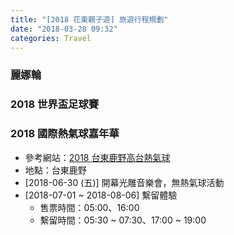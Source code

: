 ```yaml
---
title: "[2018 花東親子遊] 旅遊行程規劃"
date: "2018-03-28 09:32"
categories: Travel
---
```


### 麗娜輪

### 2018 世界盃足球賽

### 2018 國際熱氣球嘉年華
* 參考網站：[2018 台東鹿野高台熱氣球](http://may1215may.pixnet.net/blog/post/362079315-%28%E5%8F%B0%E6%9D%B1-%E8%BC%95%E6%97%85%E8%A1%8C%292018-%E9%B9%BF%E9%87%8E%E9%AB%98%E5%8F%B0%E7%86%B1%E6%B0%A3%E7%90%83%28%E7%A5%A8%E5%83%B9-%E4%BA%A4%E9%80%9A)
* 地點：台東鹿野
* [2018-06-30 (五)] 開幕光雕音樂會，無熱氣球活動
* [2018-07-01 ~ 2018-08-06] 繫留體驗
  - 售票時間：05:00、16:00
  - 繫留時間：05:30 ~ 07:30、17:00 ~ 19:00
